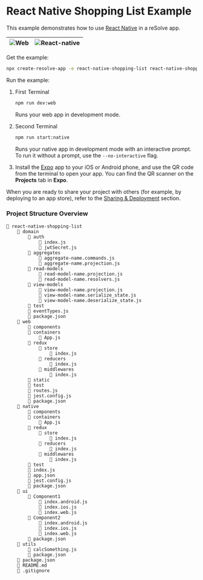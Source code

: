 # React Native Shopping List Example

This example demonstrates how to use [React Native](https://github.com/react-community/create-react-native-app) in a reSolve app.

| ![Web](https://user-images.githubusercontent.com/5055654/43512907-fbed0490-9584-11e8-8065-27a26abcbe41.png)           | ![React-native](https://user-images.githubusercontent.com/5055654/43513480-828fe250-9586-11e8-8999-c29114134e33.png) |
|-----|--------------|

Get the example:

```sh
npx create-resolve-app -e react-native-shopping-list react-native-shopping-list
```

Run the example:

1. First Terminal

    ```sh
    npm run dev:web
    ```

    Runs your web app in development mode.

2. Second Terminal

    ```sh
    npm run start:native
    ```

    Runs your native app in development mode with an interactive prompt. To run it without a prompt, use the `--no-interactive` flag.

3. Install the [Expo](https://expo.io) app to your iOS or Android phone, and use the QR code from the terminal to open your app. You can find the QR scanner on the **Projects** tab in **Expo**.

When you are ready to share your project with others (for example, by deploying to an app store), refer to the [Sharing & Deployment](https://github.com/react-community/create-react-native-app/blob/master/react-native-scripts/template/README.md#sharing-and-deployment) section. 


### Project Structure Overview
```
📁 react-native-shopping-list
    📁 domain
        📁 auth
            📄 index.js
            📄 jwtSecret.js
        📁 aggregates
            📄 aggregate-name.commands.js
            📄 aggregate-name.projection.js
        📁 read-models
            📄 read-model-name.projection.js
            📄 read-model-name.resolvers.js
        📁 view-models
            📄 view-model-name.projection.js
            📄 view-model-name.serialize_state.js
            📄 view-model-name.deserialize_state.js
        📁 test
        📄 eventTypes.js
        📄 package.json
    📁 web
        📁 components
        📁 containers
            📄 App.js
        📁 redux
            📁 store
                📄 index.js
            📁 reducers
                📄 index.js
            📁 middlewares
                📄 index.js
        📁 static
        📁 test
        📄 routes.js
        📄 jest.config.js
        📄 package.json
    📁 native
        📁 components
        📁 containers
            📄 App.js
        📁 redux
            📁 store
                📄 index.js
            📁 reducers
                📄 index.js
            📁 middlewares
                📄 index.js
        📁 test
        📄 index.js
        📄 app.json
        📄 jest.config.js
        📄 package.json
    📁 ui
        📁 Component1
            📄 index.android.js
            📄 index.ios.js
            📄 index.web.js
        📁 Component2
            📄 index.android.js
            📄 index.ios.js
            📄 index.web.js
        📄 package.json
    📁 utils
        📄 calcSomething.js
        📄 package.json
    📄 package.json
    📄 README.md
    📄 .gitignore
```

